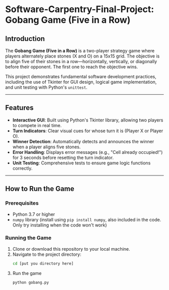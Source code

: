 # Software-Carpentry-Final-Project: Gobang Game (Five in a Row)

## Introduction
The **Gobang Game (Five in a Row)** is a two-player strategy game where players alternately place stones (X and O) on a 15x15 grid. The objective is to align five of their stones in a row—horizontally, vertically, or diagonally before their opponent. The first one to reach the objective wins. 

This project demonstrates fundamental software development practices, including the use of Tkinter for GUI design, logical game implementation, and unit testing with Python's `unittest`.

---

## Features
- **Interactive GUI**: Built using Python's Tkinter library, allowing two players to compete in real time.
- **Turn Indicators**: Clear visual cues for whose turn it is (Player X or Player O).
- **Winner Detection**: Automatically detects and announces the winner when a player aligns five stones.
- **Error Handling**: Displays error messages (e.g., "Cell already occupied!") for 3 seconds before resetting the turn indicator.
- **Unit Testing**: Comprehensive tests to ensure game logic functions correctly.

---

## How to Run the Game
### Prerequisites
- Python 3.7 or higher
- `numpy` library (install using `pip install numpy`, also included in the code. Only try installing when the code won't work)

### Running the Game
1. Clone or download this repository to your local machine.
2. Navigate to the project directory:
   ```bash
   cd [put you directory here]
3. Run the game
   ```bash
   python gobang.py
